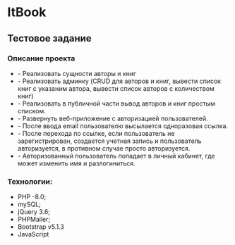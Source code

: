 # ItBook
<h2>Тестовое задание </h2> 
<h3>Описание проекта </h3>

<ul>
  <li>- Реализовать сущности авторы и книг</li>
<li>- Реализовать админку (CRUD для авторов и книг, вывести список книг с указаним автора, вывести список авторов с количеством книг)</li>
  <li>- Реализовать в публичной части вывод авторов и книг простым списком.</li>
<li>- Развернуть веб-приложение с авторизацией пользователей.</li>
  <li>- После ввода email пользователю высылается одноразовая ссылка.</li>
<li>- После перехода по ссылке, если пользователь не зарегистрирован, создается учетная запись и пользователь авторизуется, в противном случае просто авторизуется.</li>
<li>- Авторизованный пользователь попадает в личный кабинет, где может изменить имя и разлогиниться.</li>
  </ul>
  
<h3> Технологии:</h3>
<ul>
  <li>PHP -8.0;</li>
  <li>mySQL;</li>
  <li>jQuery 3.6;</li>
  <li>PHPMailer;</li>
  <li>Bootstrap v5.1.3</li>
  <li>JavaScript</li>
</ul>  
